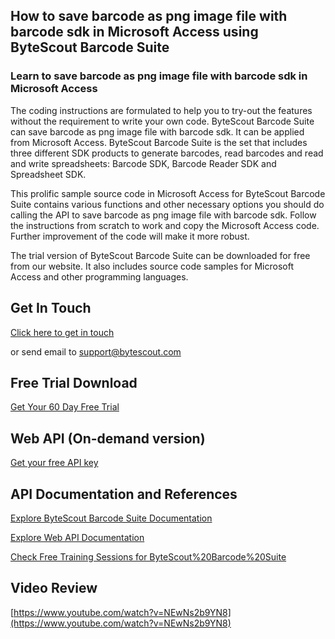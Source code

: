 ## How to save barcode as png image file with barcode sdk in Microsoft Access using ByteScout Barcode Suite

### Learn to save barcode as png image file with barcode sdk in Microsoft Access

The coding instructions are formulated to help you to try-out the features without the requirement to write your own code. ByteScout Barcode Suite can save barcode as png image file with barcode sdk. It can be applied from Microsoft Access. ByteScout Barcode Suite is the set that includes three different SDK products to generate barcodes, read barcodes and read and write spreadsheets: Barcode SDK, Barcode Reader SDK and Spreadsheet SDK.

This prolific sample source code in Microsoft Access for ByteScout Barcode Suite contains various functions and other necessary options you should do calling the API to save barcode as png image file with barcode sdk. Follow the instructions from scratch to work and copy the Microsoft Access code. Further improvement of the code will make it more robust.

The trial version of ByteScout Barcode Suite can be downloaded for free from our website. It also includes source code samples for Microsoft Access and other programming languages.

## Get In Touch

[Click here to get in touch](https://bytescout.zendesk.com/hc/en-us/requests/new?subject=ByteScout%20Barcode%20Suite%20Question)

or send email to [support@bytescout.com](mailto:support@bytescout.com?subject=ByteScout%20Barcode%20Suite%20Question) 

## Free Trial Download

[Get Your 60 Day Free Trial](https://bytescout.com/download/web-installer?utm_source=github-readme)

## Web API (On-demand version)

[Get your free API key](https://pdf.co/documentation/api?utm_source=github-readme)

## API Documentation and References

[Explore ByteScout Barcode Suite Documentation](https://bytescout.com/documentation/index.html?utm_source=github-readme)

[Explore Web API Documentation](https://pdf.co/documentation/api?utm_source=github-readme)

[Check Free Training Sessions for ByteScout%20Barcode%20Suite](https://academy.bytescout.com/)

## Video Review

[https://www.youtube.com/watch?v=NEwNs2b9YN8](https://www.youtube.com/watch?v=NEwNs2b9YN8)